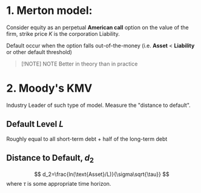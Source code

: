 # 1. Merton model:

Consider equity as an perpetual **American call** option on the value of the firm, strike price $K$ is the corporation Liability.

Default occur when the option falls out-of-the-money (i.e. **Asset** < **Liability** or other default threshold)

> [!NOTE] NOTE
> Better in theory than in practice

# 2. Moody's KMV
Industry Leader of such type of model. Measure the "distance to default".
## Default Level $L$
Roughly equal to all short-term debt + half of the long-term debt
## Distance to Default, $d_2$
$$
d_2=\frac{ln(\text{Asset}/L)}{\sigma\sqrt{\tau}}
$$
where $\tau$ is some appropriate time horizon.